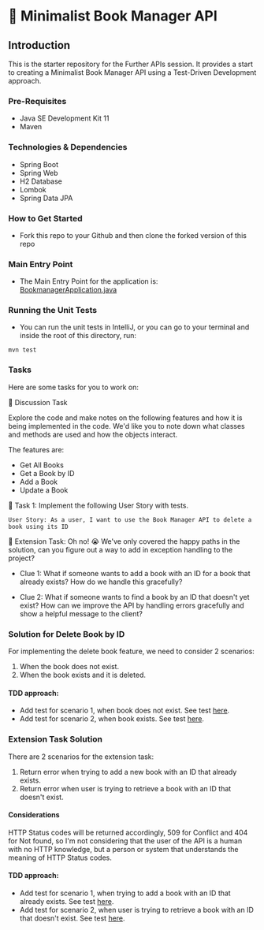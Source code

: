 # 📖 Minimalist Book Manager API

## Introduction
This is the starter repository for the Further APIs session. It provides a start to creating a Minimalist Book Manager API
using a Test-Driven Development approach.

### Pre-Requisites
- Java SE Development Kit 11
- Maven

### Technologies & Dependencies
- Spring Boot
- Spring Web
- H2 Database
- Lombok
- Spring Data JPA

### How to Get Started
- Fork this repo to your Github and then clone the forked version of this repo

### Main Entry Point
- The Main Entry Point for the application is: [BookmanagerApplication.java](src/main/java/com/techreturners/bookmanager/BookmanagerApplication.java)

### Running the Unit Tests
- You can run the unit tests in IntelliJ, or you can go to your terminal and inside the root of this directory, run:

`mvn test`

### Tasks

Here are some tasks for you to work on:

📘 Discussion Task

Explore the code and make notes on the following features and how it is being implemented in the code. We'd like you to note down what classes and methods are used and how the objects interact.

The features are:
- Get All Books
- Get a Book by ID
- Add a Book
- Update a Book

📘 Task 1: Implement the following User Story with tests.

`User Story: As a user, I want to use the Book Manager API to delete a book using its ID`


📘 Extension Task: Oh no! 😭 We've only covered the happy paths in the solution, can you figure out a way
to add in exception handling to the project? 

- Clue 1: What if someone wants to add a book with an ID for a book that already exists? How do we handle this gracefully?


- Clue 2: What if someone wants to find a book by an ID that doesn't yet exist? 
  How can we improve the API by handling errors gracefully and show a helpful message to the client?
  
### Solution for Delete Book by ID

For implementing the delete book feature, we need to consider 2 scenarios:

1) When the book does not exist.
2) When the book exists and it is deleted.

#### TDD approach:

- Add test for scenario 1, when book does not exist. See test [here](https://htmlview.glitch.me/?https://github.com/abcpaem/book-manager-api/blob/main/docs/TestResults01.html).
- Add test for scenario 2, when book exists. See test [here](https://htmlview.glitch.me/?https://github.com/abcpaem/book-manager-api/blob/main/docs/TestResults02.html).

### Extension Task Solution

There are 2 scenarios for the extension task:

1) Return error when trying to add a new book with an ID that already exists.
2) Return error when user is trying to retrieve a book with an ID that doesn't exist.

#### Considerations

HTTP Status codes will be returned accordingly, 509 for Conflict and 404 for Not found, so I'm not considering that the user of the API is a human with no HTTP knowledge, but a person or system that understands the meaning of HTTP Status codes.

#### TDD approach:

- Add test for scenario 1, when trying to add a book with an ID that already exists. See test [here](https://htmlview.glitch.me/?https://github.com/abcpaem/book-manager-api/blob/main/docs/TestResults03.html).
- Add test for scenario 2, when user is trying to retrieve a book with an ID that doesn't exist. See test [here](https://htmlview.glitch.me/?https://github.com/abcpaem/book-manager-api/blob/main/docs/TestResults04.html).

